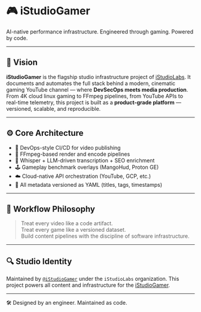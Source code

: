# 🎮 iStudioGamer
AI-native performance infrastructure. Engineered through gaming. Powered by code.

---

## 🧠 Vision
**iStudioGamer** is the flagship studio infrastructure project of [iStudioLabs](https://github.com/iStudioLabs).
It documents and automates the full stack behind a modern, cinematic gaming YouTube channel — where **DevSecOps meets media production**.
From 4K cloud linux gaming to FFmpeg pipelines, from YouTube APIs to real-time telemetry, this project is built as a **product-grade platform** — versioned, scalable, and reproducible.

---

## ⚙️ Core Architecture
- 🧱 DevOps-style CI/CD for video publishing
- 🎥 FFmpeg-based render and encode pipelines
- 🤖 Whisper + LLM-driven transcription + SEO enrichment
- 🕹️ Gameplay benchmark overlays (MangoHud, Proton GE)
- ☁️ Cloud-native API orchestration (YouTube, GCP, etc.)
- 🧬 All metadata versioned as YAML (titles, tags, timestamps)

---

## 🔁 Workflow Philosophy
> Treat every video like a code artifact.  
> Treat every game like a versioned dataset.  
> Build content pipelines with the discipline of software infrastructure.

---

## 🔍 Studio Identity
Maintained by [`@iStudioGamer`](https://github.com/iStudioGamer) under the `iStudioLabs` organization.
This project powers all content and infrastructure for the [iStudioGamer](https://linktr.ee/istudiogamer).

---

🛠️ Designed by an engineer. Maintained as code.
